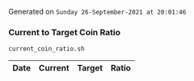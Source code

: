 Generated on `Sunday 26-September-2021 at 20:01:46`

### Current to Target Coin Ratio
`current_coin_ratio.sh`

Date|Current|Target|Ratio
---|---|---|---
